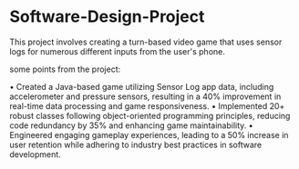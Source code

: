 # Software-Design-Project
This project involves creating a turn-based video game that uses sensor logs for numerous different inputs from the user's phone.

some points from the project:

•	Created a Java-based game utilizing Sensor Log app data, including accelerometer and pressure sensors, resulting in a 40% improvement in real-time data processing and game responsiveness.
•	Implemented 20+ robust classes following object-oriented programming principles, reducing code redundancy by 35% and enhancing game maintainability.
•	Engineered engaging gameplay experiences, leading to a 50% increase in user retention while adhering to industry best practices in software development.
